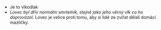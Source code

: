 - Je to vlkodlak
- _Lovec byl dřív normální smrtelník, stejně jako jeho věrný vlk co ho doprovázel._ Lovec je velice proti tomu, aby si lidé ze zvířat dělali domácí mazlíčky.
